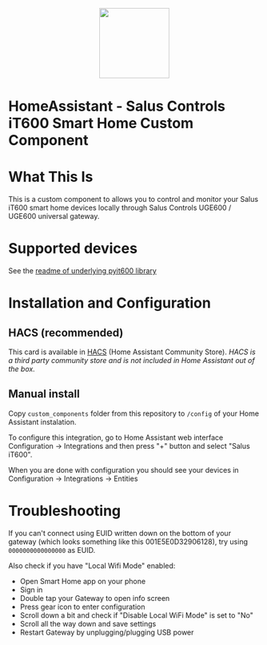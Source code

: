 <p align="center">
  <a href="https://github.com/jvitkauskas/homeassistant_salus"><img src="https://salus-smarthome.eu/wp-content/themes/salus-controls/img/logo.svg" height="140"></a>
</p>

# HomeAssistant - Salus Controls iT600 Smart Home Custom Component

# What This Is

This is a custom component to allows you to control and monitor your Salus iT600 smart home devices locally through Salus Controls UGE600 / UGE600 universal gateway.

# Supported devices

See the [readme of underlying pyit600 library](https://github.com/jvitkauskas/pyit600/blob/master/README.md)

# Installation and Configuration

## HACS (recommended)

This card is available in [HACS](https://hacs.xyz/) (Home Assistant Community Store).
*HACS is a third party community store and is not included in Home Assistant out of the box.*

## Manual install
Copy `custom_components` folder from this repository to `/config` of your Home Assistant instalation.

To configure this integration, go to Home Assistant web interface Configuration -> Integrations and then press "+" button and select "Salus iT600".

When you are done with configuration you should see your devices in Configuration -> Integrations -> Entities

# Troubleshooting

If you can't connect using EUID written down on the bottom of your gateway (which looks something like this 001E5E0D32906128), try using `0000000000000000` as EUID.

Also check if you have "Local Wifi Mode" enabled:
* Open Smart Home app on your phone
* Sign in
* Double tap your Gateway to open info screen
* Press gear icon to enter configuration
* Scroll down a bit and check if "Disable Local WiFi Mode" is set to "No"
* Scroll all the way down and save settings
* Restart Gateway by unplugging/plugging USB power
